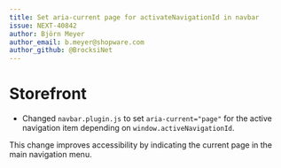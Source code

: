 ```yaml
---
title: Set aria-current page for activateNavigationId in navbar
issue: NEXT-40842
author: Björn Meyer
author_email: b.meyer@shopware.com
author_github: @BrocksiNet
---
```

# Storefront
* Changed `navbar.plugin.js` to set `aria-current="page"` for the active navigation item depending on `window.activeNavigationId`.

This change improves accessibility by indicating the current page in the main navigation menu.
